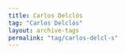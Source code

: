 ```yaml
---
title: Carlos Delclós
tag: "Carlos Delclós"
layout: archive-tags
permalink: "tag/carlos-delcl-s"
---
```

